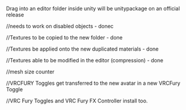Drag into an editor folder inside unity will be unitypackage on an official release

//needs to work on disabled objects - donec

//Textures to be copied to the new folder - done

//Textures be applied onto the new duplicated materials - done

//Textures able to be modified in the editor (compression) - done

//mesh size counter

//VRCFURY Toggles get transferred to the new avatar in a new VRCFury Toggle

//VRC Fury Toggles and VRC Fury FX Controller install too.


